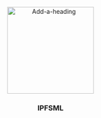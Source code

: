 <br />
<div align="center">
    <a href="https://postimg.cc/w1KLLpP4"><img src="https://i.postimg.cc/sgxmFfJz/Add-a-subheading.gif" alt="Add-a-heading" border="0" width="200" height="200"></a>
  <h3 align="center">IPFSML</h3>
 
</div>
